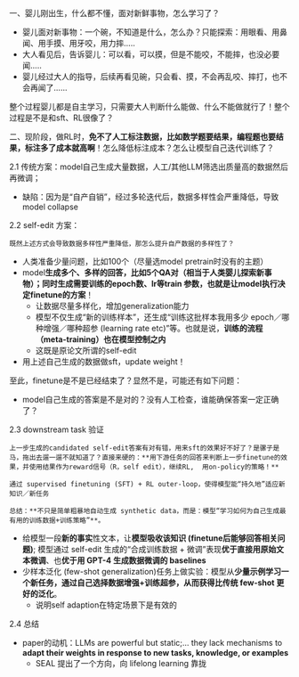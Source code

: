 一、婴儿刚出生，什么都不懂，面对新鲜事物，怎么学习了？

* 婴儿面对新事物：一个碗，不知道是什么，怎么办？只能探索：用眼看、用鼻闻、用手摸、用牙咬，用力摔.....
* 大人看见后，告诉婴儿：可以看，可以摸，但是不能咬，不能摔，也没必要闻.....
* 婴儿经过大人的指导，后续再看见碗，只会看、摸，不会再乱咬、摔打，也不会再闻了......

整个过程婴儿都是自主学习，只需要大人判断什么能做、什么不能做就行了！整个过程是不是和sft、RL很像了？



二、现阶段，做RL时，**免不了人工标注数据，比如数学题要结果，编程题也要结果，标注多了成本就高啊**！怎么降低标注成本？怎么让模型自己迭代训练了？

2.1   传统方案：model自己生成大量数据，人工/其他LLM筛选出质量高的数据然后再微调；

* 缺陷：因为是“自产自销”，经过多轮迭代后，数据多样性会严重降低，导致model collapse

2.2   self-edit 方案：

    既然上述方式会导致数据多样性严重降低，那怎么提升自产数据的多样性了？

* 人类准备少量问题，比如100个（尽量选model pretrain时没有的主题）
* model**生成多个、多样的回答，比如5个QA对（相当于人类婴儿探索新事物）；同时生成需要训练的epoch数、lr等train 参数，也就是让model执行决定finetune的方案**！
  * 让数据尽量多样化，增加generalization能力
  * 模型不仅生成“新的训练样本”，还生成“训练这批样本我用多少 epoch／哪种增强／哪种超参 (learning rate etc)”等。也就是说，**训练的流程（meta-training）也在模型控制之内**
  * 这既是原论文所谓的self-edit
* 用上述自己生成的数据做sft，update weight！

至此，finetune是不是已经结束了？显然不是，可能还有如下问题：

* model自己生成的答案是不是对的？没有人工检查，谁能确保答案一定正确了？

2.3  downstream task 验证

    上一步生成的candidated self-edit答案有对有错，用来sft的效果好不好了？是骡子是马，拖出去遛一遛不就知道了？直接来硬的：**用下游任务的回答来判断上一步finetune的效果，并使用结果作为reward信号（R，self edit），继续RL,  用on-policy的策略！**

    通过 supervised finetuning (SFT) + RL outer-loop，使得模型能“持久地”适应新知识／新任务

    总结：**不只是简单粗暴地自动生成 synthetic data，而是：模型“学习如何为自己生成最有用的训练数据+训练策略”**。

* 给模型一段**新的事实**性文本，让**模型吸收该知识 (finetune后能够回答相关问题)**; 模型通过 self-edit 生成的“合成训练数据 + 微调”表现**优于直接用原始文本微调**、也**优于用 GPT-4 生成数据微调的 baselines**
* 少样本泛化 (few-shot generalization)任务上做实验：模型从**少量示例学习一个新任务，通过自己选择数据增强+训练超参，从而获得比传统 few-shot 更好的泛化**。
  * 说明self adaption在特定场景下是有效的

2.4 总结

* paper的动机：LLMs are powerful but static;… they lack mechanisms to **adapt their weights in response to new tasks, knowledge, or examples**
  * SEAL 提出了一个方向，向 lifelong learning 靠拢
